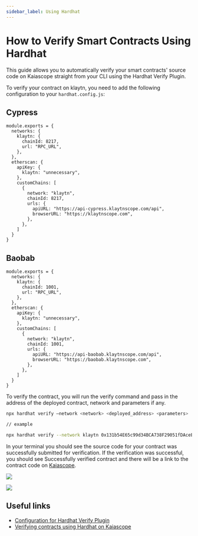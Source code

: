 ```yaml
---
sidebar_label: Using Hardhat
---
```


# How to Verify Smart Contracts Using Hardhat

This guide allows you to automatically verify your smart contracts' source code on Kaiascope straight from your CLI using the Hardhat Verify Plugin. 

To verify your contract on klaytn, you need to add the following configuration to your `hardhat.config.js`:


## Cypress 

```
module.exports = {
  networks: {
    klaytn: {
      chainId: 8217,
      url: "RPC_URL",
    },
  },
  etherscan: {
    apiKey: {
      klaytn: "unnecessary",
    },
    customChains: [
      {
        network: "klaytn",
        chainId: 8217,
        urls: {
          apiURL: "https://api-cypress.klaytnscope.com/api",
          browserURL: "https://klaytnscope.com",
        },
      },
    ]
  }
}

```

## Baobab

```
module.exports = {
  networks: {
    klaytn: {
      chainId: 1001,
      url: "RPC_URL",
    },
  },
  etherscan: {
    apiKey: {
      klaytn: "unnecessary",
    },
    customChains: [
      {
        network: "klaytn",
        chainId: 1001,
        urls: {
          apiURL: "https://api-baobab.klaytnscope.com/api",
          browserURL: "https://baobab.klaytnscope.com",
        },
      },
    ]
  }
}
```
To verify the contract, you will run the verify command and pass in the address of the deployed contract, network and parameters if any. 

```bash
npx hardhat verify –network <network> <deployed_address> <parameters>

// example

npx hardhat verify --network klaytn 0x131b54E65c99d34BCA738F29051fDAceEa91C969 1000000000000000
```

In your terminal you should see the source code for your contract was successfully submitted for verification. If the verification was successful, you should see Successfully verified contract and there will be a link to the contract code on [Kaiascope](https://baobab.klaytnscope.com/account/0x131b54E65c99d34BCA738F29051fDAceEa91C969?tabId=contractCode). 

![](/img/build/smart-contracts/verify/terminal-hh-verify.png) 

![](/img/build/smart-contracts/verify/scope-hh-verify.png) 

## Useful links

* [Configuration for Hardhat Verify Plugin](https://docs.klaytnscope.com/contract/configuration-for-hardhat-verify-plugin)
* [Verifying contracts using Hardhat on Kaiascope](https://klaytn.foundation/verifying-contracts-using-hardhat-on-klaytnscope)
